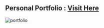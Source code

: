 ## Personal Portfolio : <a href="https://www.cliffordmapesa.online/" target="_blank">Visit Here</a>

![portfolio](https://user-images.githubusercontent.com/97587370/227441498-ddf1e105-92eb-4d4b-91ec-12b7762de990.png)

